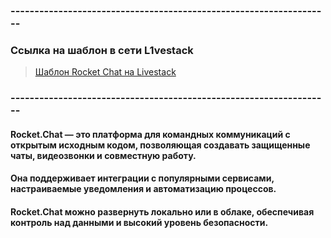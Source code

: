 ### -------------------------------------------------------------------
### Ссылка на шаблон в сети L1vestack
> [Шаблон Rocket Chat на Livestack](https://console.l1vestack.ru/template/rocketchat)

### -------------------------------------------------------------------

#### Rocket.Chat — это платформа для командных коммуникаций с открытым исходным кодом, позволяющая создавать защищенные чаты, видеозвонки и совместную работу.
#### Она поддерживает интеграции с популярными сервисами, настраиваемые уведомления и автоматизацию процессов.
#### Rocket.Chat можно развернуть локально или в облаке, обеспечивая контроль над данными и высокий уровень безопасности.